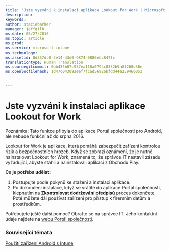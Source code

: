 ```yaml
---
title: "Jste vyzváni k instalaci aplikace Lookout for Work | Microsoft Intune"
description: 
keywords: 
author: staciebarker
manager: jeffgilb
ms.date: 05/27/2016
ms.topic: article
ms.prod: 
ms.service: microsoft-intune
ms.technology: 
ms.assetid: 0d357dc0-3e14-43d0-9874-6886ebc847fc
translationtype: Human Translation
ms.sourcegitcommit: 0bb435b87c937ea118a0794c8332b9a8f268d36e
ms.openlocfilehash: 1d47c043092eef7fcad56926bfdd44e259460053


---
```


# Jste vyzváni k instalaci aplikace Lookout for Work
Poznámka: Tato funkce přibyla do aplikace Portál společnosti pro Android, ale nebude funkční až do srpna 2016. 

Lookout for Work je aplikace, která pomáhá zabezpečit zařízení kontrolou rizik a bezpečnostních hrozeb. Když se zobrazí oznámení, že je nutné nainstalovat Lookout for Work, znamená to, že správce IT nastavil zásadu vyžadující, abyste stáhli a nainstalovali aplikaci z Obchodu Play.

**Co je potřeba udělat:**

1.  Postupujte podle pokynů ke stažení a instalaci aplikace. 
2.  Po dokončení instalace, když se vrátíte do aplikace Portál společnosti, klepnutím na **Zkontrolovat dodržování předpisů** proces dokončete. Poté můžete dál používat zařízení pro přístup k firemním datům a prostředkům.

Potřebujete ještě další pomoc? Obraťte se na správce IT. Jeho kontaktní údaje najdete na [webu Portál společnosti](http://portal.manage.microsoft.com).

### Související témata
[Použití zařízení Android s Intune](using-your-android-device-with-intune.md)



<!--HONumber=Jun16_HO4-->


